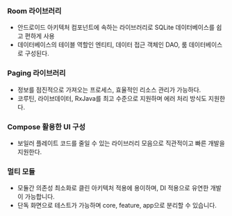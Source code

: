 
### Room 라이브러리
- 안드로이드 아키텍처 컴포넌트에 속하는 라이브러리로 SQLite 데이터베이스를 쉽고 편하게 사용
- 데이터베이스의 테이블 역할인 엔티티, 데이터 접근 객체인 DAO, 룸 데이터베이스로 구성된다.
### Paging 라이브러리
- 정보를 점진적으로 가져오는 프로세스, 효율적인 리소스 관리가 가능하다.
- 코루틴, 라이브데이터, RxJava를 최고 수준으로 지원하며 에러 처리 방식도 지원한다.
### Compose 활용한 UI 구성
- 보일러 플레이트 코드를 줄일 수 있는 라이브러리 모음으로 직관적이고 빠른 개발을 지원한다.
### 멀티 모듈
- 모듈간 의존성 최소화로 클린 아키텍처 적용에 용이하며, DI 적용으로 유연한 개발이 가능합니다.
- 단독 화면으로 테스트가 가능하며 core, feature, app으로 분리할 수 있습니다.